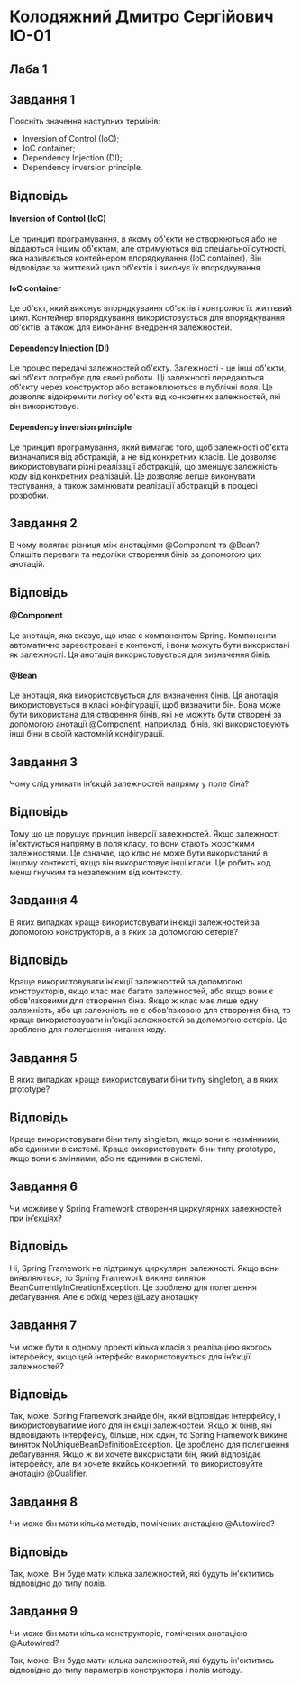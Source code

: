 # Колодяжний Дмитро Сергійович ІО-01

## Лаба 1

## Завдання 1

Поясніть значення наступних термінів:

- Inversion of Control (IoC);
- IoC container;
- Dependency Injection (DI);
- Dependency inversion principle.

## Відповідь

#### Inversion of Control (IoC)

Це принцип програмування, в якому об'єкти не створюються або не віддаються іншим об'єктам, але отримуються від спеціальної сутності, яка називається контейнером
впорядкування (IoC container). Він відповідає за життєвий цикл об'єктів і виконує їх впорядкування.

#### IoC container

Це об'єкт, який виконує впорядкування об'єктів і контролює їх життєвий цикл. Контейнер впорядкування використовується для впорядкування об'єктів, а також для
виконання внедрення залежностей.

#### Dependency Injection (DI)

Це процес передачі залежностей об'єкту. Залежності - це інші об'єкти, які об'єкт потребує для своєї роботи. Ці залежності передаються об'єкту через конструктор
або встановлюються в публічні поля. Це дозволяє відокремити логіку об'єкта від конкретних залежностей, які він використовує.

#### Dependency inversion principle

Це принцип програмування, який вимагає того, щоб залежності об'єкта визначалися від абстракцій, а не від конкретних класів. Це дозволяє використовувати різні
реалізації абстракцій, що зменшує залежність коду від конкретних реалізацій. Це дозволяє легше виконувати тестування, а також замінювати реалізації абстракцій в
процесі розробки.

## Завдання 2

В чому полягає різниця між анотаціями @Component та @Bean? Опишіть переваги та недоліки створення бінів за допомогою цих анотацій.

## Відповідь

#### @Component

Це анотація, яка вказує, що клас є компонентом Spring. Компоненти автоматично зареєстровані в контексті, і вони можуть бути використані як залежності. Ця
анотація використовується для визначення бінів.

#### @Bean

Це анотація, яка використовується для визначення бінів. Ця анотація використовується в класі конфігурації, щоб визначити бін. Вона може бути використана для
створення бінів, які не можуть бути створені за допомогою анотації @Component, наприклад, бінів, які використовують інші біни в своїй кастомній конфігурації.

## Завдання 3

Чому слід уникати ін’єкцій залежностей напряму у поле біна?

## Відповідь

Тому що це порушує принцип інверсії залежностей. Якщо залежності ін'єктуються напряму в поля класу, то вони стають жорсткими залежностями. Це означає, що клас
не може бути використаний в іншому контексті, якщо він використовує інші класи. Це робить код менш гнучким та незалежним від контексту.

## Завдання 4

В яких випадках краще використовувати ін’єкції залежностей за допомогою конструкторів, а в яких за допомогою сетерів?

## Відповідь
Краще використовувати ін'єкції залежностей за допомогою конструкторів, якщо клас має багато залежностей, або якщо вони є обов'язковими для створення біна. Якщо ж
клас має лише одну залежність, або ця залежність не є обов'язковою для створення біна, то краще використовувати ін'єкції залежностей за допомогою сетерів. Це
зроблено для полегшення читання коду.

## Завдання 5

В яких випадках краще використовувати біни типу singleton, а в яких prototype?

## Відповідь
Краще використовувати біни типу singleton, якщо вони є незмінними, або єдиними в системі. Краще використовувати біни типу prototype, якщо вони є змінними, або
не єдиними в системі.
## Завдання 6

Чи можливе у Spring Framework створення циркулярних залежностей при ін’єкціях?

## Відповідь
Ні, Spring Framework не підтримує циркулярні залежності. Якщо вони виявляються, то Spring Framework викине виняток BeanCurrentlyInCreationException. Це
зроблено для полегшення дебагування. Але є обхід через @Lazy аноташку

## Завдання 7

Чи може бути в одному проекті кілька класів з реалізацією якогось інтерфейсу, якщо цей інтерфейс використовується для ін’єкції залежностей?

## Відповідь
Так, може. Spring Framework знайде бін, який відповідає інтерфейсу, і використовуватиме його для ін'єкції залежностей. Якщо ж бінів, які відповідають інтерфейсу,
більше, ніж один, то Spring Framework викине виняток NoUniqueBeanDefinitionException. Це зроблено для полегшення дебагування. Якщо ж ви хочете використати
бін, який відповідає інтерфейсу, але ви хочете якийсь конкретний, то використовуйте анотацію @Qualifier.
## Завдання 8

Чи може бін мати кілька методів, помічених анотацією @Autowired?

## Відповідь
Так, може. Він буде мати кілька залежностей, які будуть ін'єктитись відповідно до типу полів.

## Завдання 9

Чи може бін мати кілька конструкторів, помічених анотацією @Autowired?

Так, може. Він буде мати кілька залежностей, які будуть ін'єктитись відповідно до типу параметрів конструктора і полів методу.